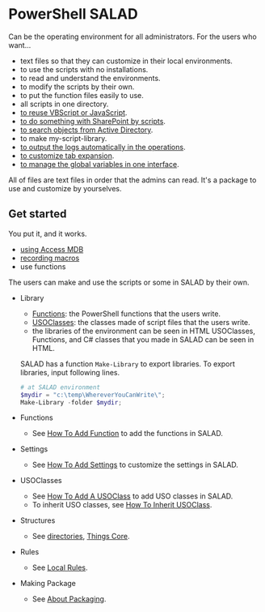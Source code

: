# PowerShell SALAD
Can be the operating environment for all administrators.
For the users who want...
- text files so that they can customize in their local environments.
- to use the scripts with no installations.
- to read and understand the environments.
- to modify the scripts by their own.
- to put the function files easily to use.
- all scripts in one directory.
- [to reuse VBScript or JavaScript](documents/design/misc/about-legacy-scripts.md).
- [to do something with SharePoint by scripts](documents/design/misc/about-sharepoint.md).
- [to search objects from Active Directory](documents/design/misc/about-adsi.md).
- to make my-script-library.
- [to output the logs automatically in the operations](documents/design/misc/about-logging.md).
- [to customize tab expansion](documents/design/misc/about-tab-expansion.md).
- [to manage the global variables in one interface](documents/design/structures/core.sessionmanager.md).

All of files are text files in order that the admins can read.
It's a package to use and customize by yourselves.


## Get started
You put it, and it works.

- [using Access MDB](documents/design/misc/about-mdb.md)
- [recording macros](documents/design/misc/about-macro.md)
- use functions

The users can make and use the scripts or some in SALAD by their own.

- Library
  - [Functions](documents/libraries/functions/index.md): the PowerShell functions that the users write.
  - [USOClasses](documents/libraries/usoclasses/index.md): the classes made of script files that the users write.
  - the libraries of the environment can be seen in HTML
  USOClasses, Functions, and C# classes that you made in SALAD can be seen in HTML.

  SALAD has a function ```Make-Library``` to export libraries.
  To export libraries, input following lines.
  ``` powershell
  # at SALAD environment
  $mydir = "c:\temp\WhereverYouCanWrite\";
  Make-Library -folder $mydir;
  ```

- Functions
  - See [How To Add Function](documents/libraries/functions/how-to-add-function.md) to add the functions in SALAD.

- Settings
  - See [How To Add Settings](documents/settings/how-to-add-settings.md) to customize the settings in SALAD.

- USOClasses
  - See [How To Add A USOClass](documents/libraries/usoclasses/how-to-add-usoclass.md) to add USO classes in SALAD.
  - To inherit USO classes, see [How To Inherit USOClass](documents/libraries/usoclasses/how-to-inherit-usoclass.md).

- Structures
  - See [directories](documents/design/structures/directories.md), [Things Core](documents/design/structures/core.md).

- Rules
  - See [Local Rules](documents/design/structures/rules.md).

- Making Package
  - See [About Packaging](documents/design/misc/about-packaging.md).

